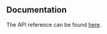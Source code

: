 ## Documentation

The API reference can be found [here](https://github.com/luna-nightbyte/GoRecordurbate-WebUI/blob/main/internal/docs/API_REFERENCE.md).
